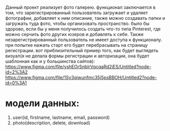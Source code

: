 Данный проект реализует фото галерею. функционал заключается в том, что зарегистрированный пользователь загружает и удаляет фотографии, добавляет к ним описание, также можно создавать папки и загружать туда фото, чтобы организовать пространство. было бы здорово, если бы у меня получилось создать что-то типа Pinterest, где можно серчить фото других юзеров и добавлять к себе. Также незарегистрированный пользователь не имеет доступа к функционалу. при попытке нажать старт его будет перебрасывать на страницу регистрации. вот приблизительный пример того, как будет выглядеть визуал(я не делала формы регистрации и авторизации, она будет шаблонная как и у большинства сайтов):
https://www.figma.com/file/yshEOrSnbIrVqcqaRd2jES/Untitled?node-id=2%3A2
https://www.figma.com/file/1Sy3qiwunfmc35j5psBBOH/Untitled2?node-id=0%3A1

# модели данных:
1. user(id, firstname, lastname, email, password)
2. photo(description, delete, download)
